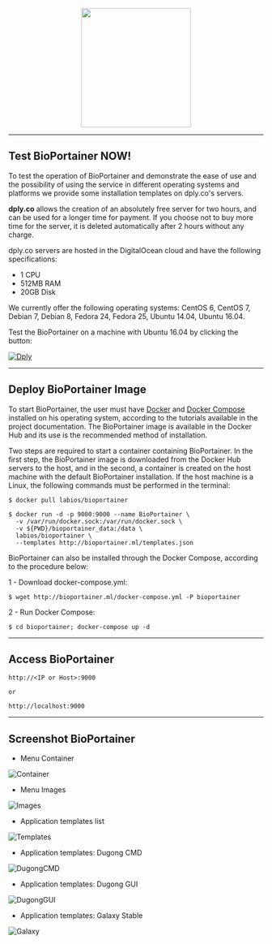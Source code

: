 <p align="center"><img width="216" height="235" src="https://raw.githubusercontent.com/LaBiOS/BioPortainer/master/images/biportainer.png"></p>

---

## Test BioPortainer NOW!

To test the operation of BioPortainer and demonstrate the ease of use and the possibility of using the service in different operating systems and platforms we provide some installation templates on dply.co's servers.

**dply.co** allows the creation of an absolutely free server for two hours, and can be used for a longer time for payment. If you choose not to buy more time for the server, it is deleted automatically after 2 hours without any charge.

dply.co servers are hosted in the DigitalOcean cloud and have the following specifications:

- 1 CPU
- 512MB RAM
- 20GB Disk

We currently offer the following operating systems: CentOS 6, CentOS 7, Debian 7, Debian 8, Fedora 24, Fedora 25, Ubuntu 14.04, Ubuntu 16.04.

Test the BioPortainer on a machine with Ubuntu 16.04 by clicking the button:

[![Dply](https://dply.co/b.svg)](https://dply.co/b/77iNLq7X) 


---

## Deploy BioPortainer Image

To start BioPortainer, the user must have [Docker](https://docs.docker.com/engine/installation/) and [Docker Compose](https://docs.docker.com/compose/) installed on his operating system, according to the tutorials available in the project documentation. The BioPortainer image is available in the Docker Hub and its use is the recommended method of installation.

Two steps are required to start a container containing BioPortainer. In the first step, the BioPortainer image is downloaded from the Docker Hub servers to the host, and in the second, a container is created on the host machine with the default BioPortainer installation. If the host machine is a Linux, the following commands must be performed in the terminal:

```
$ docker pull labios/bioportainer
```

```
$ docker run -d -p 9000:9000 --name BioPortainer \
  -v /var/run/docker.sock:/var/run/docker.sock \
  -v ${PWD}/bioportainer_data:/data \
  labios/bioportainer \
  --templates http://bioportainer.ml/templates.json
```

BioPortainer can also be installed through the Docker Compose, according to the procedure below:

1 - Download docker-compose.yml:

```
$ wget http://bioportainer.ml/docker-compose.yml -P bioportainer
```

2 - Run Docker Compose:

```
$ cd bioportainer; docker-compose up -d
```

---

## Access BioPortainer


```
http://<IP or Host>:9000

or

http://localhost:9000
```

---

## Screenshot BioPortainer

- Menu Container

![Container](https://raw.githubusercontent.com/LaBiOS/BioPortainer/master/images/Screenshot%20from%202017-11-01%2006-31-53.png)

- Menu Images

![Images](https://raw.githubusercontent.com/LaBiOS/BioPortainer/master/images/Screenshot%20from%202017-11-01%2006-32-21.png)

- Application templates list

![Templates](https://raw.githubusercontent.com/LaBiOS/BioPortainer/master/images/Screenshot%20from%202017-11-01%2006-30-14.png)

- Application templates: Dugong CMD

![DugongCMD](https://raw.githubusercontent.com/LaBiOS/BioPortainer/master/images/Screenshot%20from%202017-11-01%2006-30-28.png)

- Application templates: Dugong GUI

![DugongGUI](https://raw.githubusercontent.com/LaBiOS/BioPortainer/master/images/Screenshot%20from%202017-11-01%2006-30-47.png)

- Application templates: Galaxy Stable

![Galaxy](https://raw.githubusercontent.com/LaBiOS/BioPortainer/master/images/Screenshot%20from%202017-11-01%2006-31-17.png)
